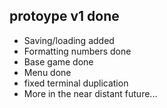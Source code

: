 ## protoype v1 done
- Saving/loading added
- Formatting numbers done
- Base game done
- Menu done
- fixed terminal duplication
- More in the near distant future...